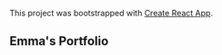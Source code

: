 This project was bootstrapped with [Create React App](https://github.com/facebook/create-react-app).

## Emma's Portfolio
